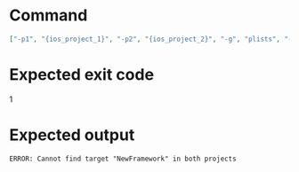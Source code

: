 # Command
```json
["-p1", "{ios_project_1}", "-p2", "{ios_project_2}", "-g", "plists", "-t", "NewFramework", "-v"]
```

# Expected exit code
1

# Expected output
```
ERROR: Cannot find target "NewFramework" in both projects

```
